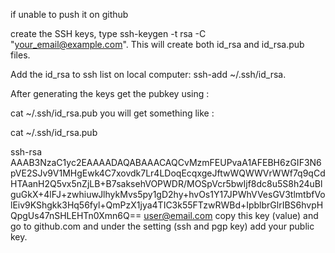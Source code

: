 if unable to push it on github 

create the SSH keys, type ssh-keygen -t rsa -C "your_email@example.com". This will create both id_rsa and id_rsa.pub files.

Add the id_rsa to ssh list on local computer: ssh-add ~/.ssh/id_rsa.

After generating the keys get the pubkey using :

cat ~/.ssh/id_rsa.pub 
you will get something like :

cat ~/.ssh/id_rsa.pub 

ssh-rsa AAAB3NzaC1yc2EAAAADAQABAAACAQCvMzmFEUPvaA1AFEBH6zGIF3N6pVE2SJv9V1MHgEwk4C7xovdk7Lr4LDoqEcqxgeJftwWQWWVrWWf7q9qCdHTAanH2Q5vx5nZjLB+B7saksehVOPWDR/MOSpVcr5bwIjf8dc8u5S8h24uBlguGkX+4lFJ+zwhiuwJlhykMvs5py1gD2hy+hvOs1Y17JPWhVVesGV3tlmtbfVolEiv9KShgkk3Hq56fyl+QmPzX1jya4TIC3k55FTzwRWBd+IpblbrGlrIBS6hvpHQpgUs47nSHLEHTn0Xmn6Q== user@email.com
copy this key (value) and go to github.com and under the setting (ssh and pgp key) add your public key.

